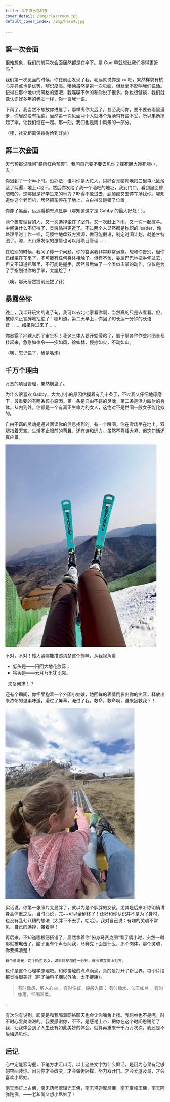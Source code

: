 ```yaml
---
title: 伞下流水遇知音
cover_detail: /img/classroom.jpg
default_cover_index: /img/hero4.jpg

---
```


## 第一次会面

很难想象，我们的前两次会面居然都是在伞下。是 God 早就想让我们凑得更近吗？

我们第一次见面的时候，你在前面发现了我，老远就说你是 xx 吧，果然样貌有核心差异点也是优势，辨识度高。咱俩虽然是第一次见面，但丝毫不影响我们说话。记得在那个地中海风格的酒吧，我喋喋不休的和你说了很多。你也很健谈，我们就像认识好多年的老友一样，你一言我一语。

下雨了，我当然不想放你进屋了，那样离你太远了。甚至我问你，要不要去雨里漫步，你居然没有拒绝。当然第一次见面两个人就淋个落汤鸡有些不妥，所以果断撑起了伞，让我们缩在一起。那一刻，我们也是雨中风景的一部分。

（噢，社交距离保持得恰到好处）

## 第二次会面

天气预报说晚间”暴雨红色预警“，我问自己要不要去见你？撑死胆大饿死胆小，去！

你迟到了一个半小时。没办法，谁叫你是大忙人，只好百无聊赖地把三里屯北区溜达了两遍，地上+地下。然后你发给了我一个酒吧的地址，我到门口，看到里面昏暗暗的，这哪里是好学生来的地方？吓得不敢进去，屁颠颠又去停车场找你。哪知道你这个老司机，居然把车停在了地上，白白得又跑错了位置。

你穿了黑丝，远远看稍有点显胖（哪知道这才是 Gabby 的最大好处！）。

两个极度理智的人，又一次选择坐在了室外，又一次赶上下雨，又一次一起撑伞。中间讲什么不记得了，灵魂贴得更近了。不过两个人显然都是称职的 leader，像处理平时工作一样，习惯性地盘双方资源，做可能假设，制定时间计划，就差甘特图了。嗯，火山爆发似的激情也可以用项目管理……

在临别的时候，我问了你一个问题，你的答案我非常非常满意。想和你告别，但你已经坐在车里了，不可能有任何身体接触了。但有不舍，委屈巴巴地把手伸过去，但又不知道抓哪里，不可能是握手，居然最后做了一个类似击掌的动作，仅仅是为了手指划过你的手掌，太尴尬了！

（噢，那天居然提前还拔了针）

## 暴露坐标

晚上，我半开玩笑的说了句，我可以去北七家看你啊，当然真的只是去看看。但，被你义正言辞地拒绝了！哪知道，第二天早上，你回了句长达一分钟的长语音：……如果你过来了……

你暴露了地球人的宇宙坐标！我这三体人要开始侵略了，脑子里各种作战地图全都挂起来，急急如律令——疾如风，徐如林，侵掠如火，不动如山。

（噢，忘记说了，我是嘴炮）

## 千万个理由

万恶的项目管理，果然崩盘了。

为什么很喜欢 Gabby，大大小小的原因估摸着有几十条了，不过我又仔细地琢磨下，最重要的有两条核心原因。第一条是自由不羁的灵魂，第二条是活力四射的身体。从内到外，你都是一个有真正生命力的女人，这绝对不是世间一般女子能比拟的。

自由不羁的灵魂是通过阅读你的信息找到的。有一个瞬间，你在雪场坐在地上，双腿指着天空。生活不止眼前的苟且，还有诗和远方。虽然不喜矮大紧，但这句话还真应景。

![](/img/IMG29.jpg)

不对，不对！矮大紧哪能描述清楚这个韵味，从我视角看

- 低头是——阳回大地花放蕊；
- 抬头是——云月万里犹比邻。

.
夫复何求！？

还有个瞬间，你怀里抱着一个外国小姑娘，她回眸的表情倒影出你的笑容，释放出来浓郁的温柔味道，漫过了屏幕，淹过了我。救命，救命啊，谁来拯救我？！

![](/img/girl.jpg)

实话说，你第一张照片太显胖了，就以为是个胖胖的女孩。尤其是后来听你明确讲身高体重之后，当时心说，完~~可以全剧终了！还好和你认识并不是为了身材，也没有乱七八糟的想法（太胖下不去手，哈哈）。我对自己说：有趣的灵魂不常见，自己的选择，接着聊！

再后来，不知道哪根筋搭错了，居然拿着你”俯身马赛克图“看了俩小时，突然一刹那就被电击了，脑子里有个声音问我，马赛克下面是什么，那个肉体，那个灵魂，你要搞清楚！

```
有个说法是，两个陌生男女，如果对视超过一分钟，就会相互爱上对方。
```

也许是这个心理学原理吧。和你接触的点点滴滴，真的是打开了新世界，每个片段都觉得很美好（除了抽电子烟以外哈，太不健康）。

>有时像风，醉人心曲；
>有时像虹，般般入画；
>有时像水，似玉如兰；
>有时像雨，纤细温柔。

.

有次你有说到，即便是和我隔着网络聊天也会让你嘴角上扬。我何尝也不是呢，时不时心里美滋滋的。我要感谢你，不不，是感谢上帝，把你在这个时间恩赐给了我，让我体会到了人生还有如此美妙的体会。就算再重来千千万万次次，我还是不后悔遇见你。

## 后记

心中定能容沟壑，下笔方才汇山河。以上这些文字为什么鲜活，是因为心里有足够的空间装你。因为你才会改变，才会做俯卧撑，努力双开门。才会爱屋及乌，才会喜欢小尼姑。

南无燃灯上古佛，南无药师琉璃光王佛，南无释迦摩尼佛，南无宝幢王佛，南无阿弥陀佛。——老和尚又想小尼姑了！